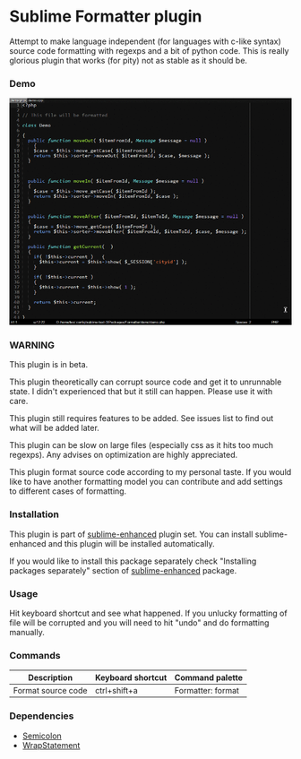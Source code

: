 # Sublime Formatter plugin

Attempt to make language independent (for languages with c-like syntax) source
code formatting with regexps and a bit of python code. This is really glorious
plugin that works (for pity) not as stable as it should be.


### Demo

![Demo](https://github.com/shagabutdinov/sublime-enhanced-demos/raw/master/formatter.gif "Demo")


### WARNING

This plugin is in beta.

This plugin theoretically can corrupt source code and get it to unrunnable
state. I didn't experienced that but it still can happen. Please use it with
care.

This plugin still requires features to be added. See issues list to find out
what will be added later.

This plugin can be slow on large files (especially css as it hits too much
regexps). Any advises on optimization are highly appreciated.

This plugin format source code according to my personal taste. If you would like
to have another formatting model you can contribute and add settings to
different cases of formatting.


### Installation

This plugin is part of [sublime-enhanced](http://github.com/shagabutdinov/sublime-enhanced)
plugin set. You can install sublime-enhanced and this plugin will be installed
automatically.

If you would like to install this package separately check "Installing packages
separately" section of [sublime-enhanced](http://github.com/shagabutdinov/sublime-enhanced)
package.


### Usage

Hit keyboard shortcut and see what happened. If you unlucky formatting of file
will be corrupted and you will need to hit "undo" and do formatting manually.


### Commands

| Description                  | Keyboard shortcut | Command palette   |
|------------------------------|-------------------|-------------------|
| Format source code           | ctrl+shift+a      | Formatter: format |


### Dependencies

* [Semicolon](https://github.com/shagabutdinov/sublime-semicolon)
* [WrapStatement](https://github.com/shagabutdinov/sublime-wrap-statement)